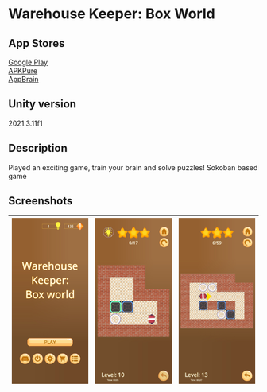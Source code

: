 # Warehouse Keeper: Box World

## App Stores
[Google Play](https://play.google.com/store/apps/details?id=com.gexetr.warehousekeeperboxworld)<br>
[APKPure](https://apkpure.com/p/com.gexetr.warehousekeeperboxworld)<br>
[AppBrain](https://www.appbrain.com/app/warehouse-keeper-box-world/com.gexetr.warehousekeeperboxworld)<br>

## Unity version 
2021.3.11f1

## Description
Played an exciting game, train your brain and solve puzzles!
Sokoban based game

## Screenshots
| ![](ExternalProjects/Screenshots/Screenshot_20230324-222327_Warehouse-Keeper-Box-world.jpg) | ![](ExternalProjects/Screenshots/Screenshot_20230324-222337_Warehouse-Keeper-Box-world.jpg) | ![](ExternalProjects/Screenshots/Screenshot_20230324-222508_Warehouse-Keeper-Box-world.jpg) |
--- | --- | ---
